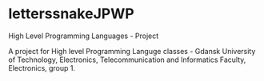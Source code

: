 # letterssnakeJPWP
High Level Programming Languages - Project

A project for High level Programming Languge classes - Gdansk University of Technology, Electronics, Telecommunication and Informatics Faculty, Electronics, group 1.
